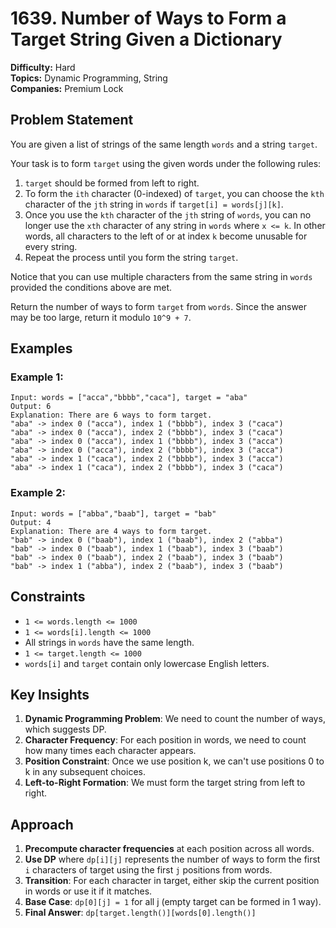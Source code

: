 # 1639. Number of Ways to Form a Target String Given a Dictionary

**Difficulty:** Hard  
**Topics:** Dynamic Programming, String  
**Companies:** Premium Lock  

## Problem Statement

You are given a list of strings of the same length `words` and a string `target`.

Your task is to form `target` using the given words under the following rules:

1. `target` should be formed from left to right.
2. To form the `ith` character (0-indexed) of `target`, you can choose the `kth` character of the `jth` string in `words` if `target[i] = words[j][k]`.
3. Once you use the `kth` character of the `jth` string of `words`, you can no longer use the `xth` character of any string in `words` where `x <= k`. In other words, all characters to the left of or at index `k` become unusable for every string.
4. Repeat the process until you form the string `target`.

Notice that you can use multiple characters from the same string in `words` provided the conditions above are met.

Return the number of ways to form `target` from `words`. Since the answer may be too large, return it modulo `10^9 + 7`.

## Examples

### Example 1:
```
Input: words = ["acca","bbbb","caca"], target = "aba"
Output: 6
Explanation: There are 6 ways to form target.
"aba" -> index 0 ("acca"), index 1 ("bbbb"), index 3 ("caca")
"aba" -> index 0 ("acca"), index 2 ("bbbb"), index 3 ("caca")
"aba" -> index 0 ("acca"), index 1 ("bbbb"), index 3 ("acca")
"aba" -> index 0 ("acca"), index 2 ("bbbb"), index 3 ("acca")
"aba" -> index 1 ("caca"), index 2 ("bbbb"), index 3 ("acca")
"aba" -> index 1 ("caca"), index 2 ("bbbb"), index 3 ("caca")
```

### Example 2:
```
Input: words = ["abba","baab"], target = "bab"
Output: 4
Explanation: There are 4 ways to form target.
"bab" -> index 0 ("baab"), index 1 ("baab"), index 2 ("abba")
"bab" -> index 0 ("baab"), index 1 ("baab"), index 3 ("baab")
"bab" -> index 0 ("baab"), index 2 ("baab"), index 3 ("baab")
"bab" -> index 1 ("abba"), index 2 ("baab"), index 3 ("baab")
```

## Constraints

- `1 <= words.length <= 1000`
- `1 <= words[i].length <= 1000`
- All strings in `words` have the same length.
- `1 <= target.length <= 1000`
- `words[i]` and `target` contain only lowercase English letters.

## Key Insights

1. **Dynamic Programming Problem**: We need to count the number of ways, which suggests DP.
2. **Character Frequency**: For each position in words, we need to count how many times each character appears.
3. **Position Constraint**: Once we use position k, we can't use positions 0 to k in any subsequent choices.
4. **Left-to-Right Formation**: We must form the target string from left to right.

## Approach

1. **Precompute character frequencies** at each position across all words.
2. **Use DP** where `dp[i][j]` represents the number of ways to form the first `i` characters of target using the first `j` positions from words.
3. **Transition**: For each character in target, either skip the current position in words or use it if it matches.
4. **Base Case**: `dp[0][j] = 1` for all j (empty target can be formed in 1 way).
5. **Final Answer**: `dp[target.length()][words[0].length()]`

